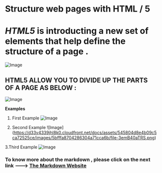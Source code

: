 # Structure web pages with HTML / 5 


# *HTML5* is introducting a new set of elements that help define the structure of a page .

![Image](https://www.hostinger.com/tutorials/wp-content/uploads/sites/2/2017/03/difference-between-html-and-html5.png)

## HTML5 ALLOW YOU TO DIVIDE UP THE PARTS OF A PAGE AS BELOW : 

![Image](https://mobile.developer.com/imagesvr_ce/3977/Figure01.png)

**Examples**

1. First Example ![Image](https://d33v4339jhl8k0.cloudfront.net/docs/assets/545804d8e4b09c5ca72525ce/images/5bfffa1304286304a71cca67/file-HkUrvqZYBI.png)

2. Second  Example ![Image] (https://d33v4339jhl8k0.cloudfront.net/docs/assets/545804d8e4b09c5ca72525ce/images/5bfffa8704286304a71cca6b/file-3emB40aTRS.png)

3.Third Example ![Image](https://d33v4339jhl8k0.cloudfront.net/docs/assets/545804d8e4b09c5ca72525ce/images/5c0005a32c7d3a31944e848f/file-XcTza19sha.png)


### To know more about the markdown , please click on the next link ---> [The Markdown Website ](https://www.markdownguide.org/) 